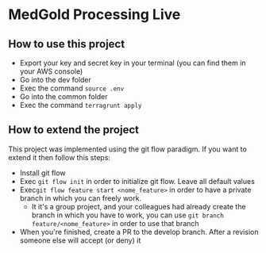 # MedGold Processing Live

## How to use this project

* Export your key and secret key in your terminal (you can find them in your AWS console)
* Go into the dev folder
* Exec the command `source .env`
* Go into the common folder
* Exec the command `terragrunt apply`

## How to extend the project
This project was implemented using the git flow paradigm. If you want to extend it then follow this steps: 

* Install git flow
* Exec `git flow init` in order to initialize git flow. Leave all default values
* Exec`git flow feature start <nome_feature>` in order to have a private branch in which you can freely work.
    * It it's a group project, and your colleagues had already create the branch in which you have to work, you can use `git branch feature/<nome_feature>` in order to use that branch
* When you're finished, create a PR to the develop branch. After a revision someone else will accept (or deny) it